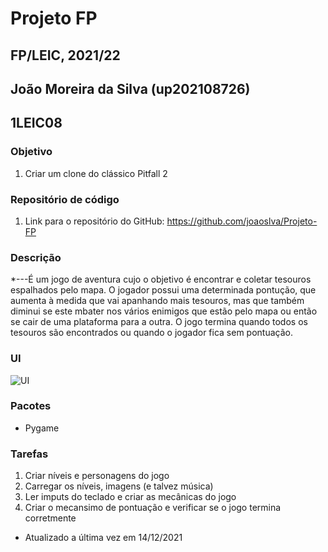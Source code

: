 # Projeto FP
## FP/LEIC, 2021/22
## João Moreira da Silva (up202108726)
## 1LEIC08

### Objetivo

1. Criar um clone do clássico Pitfall 2

### Repositório de código

1) Link para o repositório do GitHub: https://github.com/joaoslva/Projeto-FP

### Descrição

*---É um jogo de aventura cujo o objetivo é encontrar e coletar tesouros espalhados pelo mapa. O jogador possui
uma determinada pontução, que aumenta à medida que vai apanhando mais tesouros, mas que também diminui se este mbater nos
vários enimigos que estão pelo mapa ou então se cair de uma plataforma para a outra. O jogo termina quando todos os tesouros
são encontrados ou quando o jogador fica sem pontuação.
### UI

![UI](ui.png)

### Pacotes

- Pygame

### Tarefas

1. Criar níveis e personagens do jogo
2. Carregar os níveis, imagens (e talvez música)
3. Ler imputs do teclado e criar as mecânicas do jogo
4. Criar o mecansimo de pontuação e verificar se o jogo termina corretmente

- Atualizado a última vez em 14/12/2021
